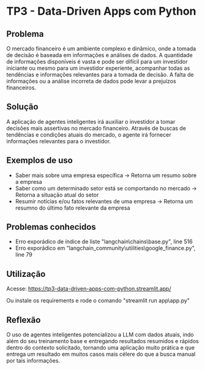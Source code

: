# TP3 - Data-Driven Apps com Python

## Problema

O mercado financeiro é um ambiente complexo e dinâmico, onde a tomada de decisão é baseada em informações e análises de dados. A quantidade de informações disponíveis é vasta e pode ser difícil para um investidor iniciante ou mesmo para um investidor experiente, acompanhar todas as tendências e informações relevantes para a tomada de decisão. A falta de informações ou a análise incorreta de dados pode levar a prejuízos financeiros.

## Solução

A aplicação de agentes inteligentes irá auxiliar o investidor a tomar decisões mais assertivas no mercado financeiro. Através de buscas de tendências e condições atuais do mercado, o agente irá fornecer informações relevantes para o investidor.

## Exemplos de uso

- Saber mais sobre uma empresa específica -> Retorna um resumo sobre a empresa
- Saber como um determinado setor está se comportando no mercado -> Retorna a situação atual do setor
- Resumir notícias e/ou fatos relevantes de uma empresa -> Retorna um resumno do último fato relevante da empresa

## Problemas conhecidos

- Erro exporádico de índice de liste "langchain\chains\base.py", line 516
- Erro exporádico em "langchain_community\utilities\google_finance.py", line 79

## Utilização

Acesse: https://tp3-data-driven-apps-com-python.streamlit.app/

Ou instale os requirements e rode o comando "streamlit run app\app.py"

## Reflexão

O uso de agentes inteligentes potencializou a LLM com dados atuais, indo além do seu treinamento base e entregando resultados resumidos e rápidos dentro do contexto solicitado, tornando uma aplicação muito prática e que entrega um resultado em muitos casos mais célere do que a busca manual por tais informações.